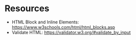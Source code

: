 # Resources
* HTML Block and Inline Elements: https://www.w3schools.com/html/html_blocks.asp
* Validate HTML: https://validator.w3.org/#validate_by_input